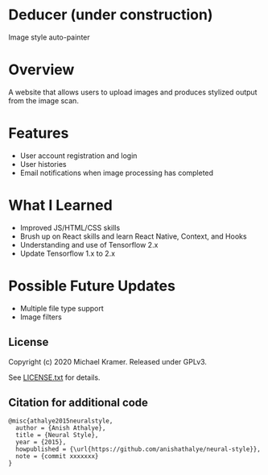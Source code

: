 # Deducer (under construction)
Image style auto-painter

# Overview
A website that allows users to upload images and produces stylized output from the image scan.

# Features
* User account registration and login
* User histories
* Email notifications when image processing has completed 

# What I Learned
* Improved JS/HTML/CSS skills
* Brush up on React skills and learn React Native, Context, and Hooks
* Understanding and use of Tensorflow 2.x
* Update Tensorflow 1.x to 2.x

# Possible Future Updates
* Multiple file type support
* Image filters

## License
Copyright (c) 2020 Michael Kramer. Released under GPLv3.

See [LICENSE.txt][license] for details.

[net]: https://www.vlfeat.org/matconvnet/models/imagenet-vgg-verydeep-19.mat
[paper]: http://arxiv.org/pdf/1508.06576v2.pdf
[l-bfgs]: https://en.wikipedia.org/wiki/Limited-memory_BFGS
[adam]: http://arxiv.org/abs/1412.6980
[ad]: https://en.wikipedia.org/wiki/Automatic_differentiation
[lengstrom-fast-style-transfer]: https://github.com/lengstrom/fast-style-transfer
[fast-neural-style]: https://arxiv.org/pdf/1603.08155v1.pdf
[license]: LICENSE.txt

## Citation for additional code

```
@misc{athalye2015neuralstyle,
  author = {Anish Athalye},
  title = {Neural Style},
  year = {2015},
  howpublished = {\url{https://github.com/anishathalye/neural-style}},
  note = {commit xxxxxxx}
}
```

